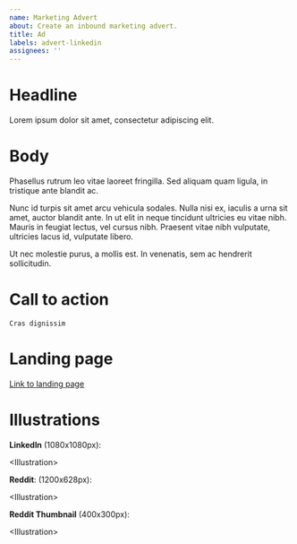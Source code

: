 ```yaml
---
name: Marketing Advert
about: Create an inbound marketing advert.
title: Ad
labels: advert-linkedin
assignees: ''
---
```


# Headline

Lorem ipsum dolor sit amet, consectetur adipiscing elit. 

# Body

Phasellus rutrum leo vitae laoreet fringilla. Sed aliquam quam ligula, in tristique ante blandit ac. 

Nunc id turpis sit amet arcu vehicula sodales. Nulla nisi ex, iaculis a urna sit amet, auctor blandit ante. In ut elit in neque tincidunt ultricies eu vitae nibh. Mauris in feugiat lectus, vel cursus nibh. Praesent vitae nibh vulputate, ultricies lacus id, vulputate libero. 

Ut nec molestie purus, a mollis est. In venenatis, sem ac hendrerit sollicitudin.

# Call to action

`Cras dignissim`

# Landing page

[Link to landing page](#)

# Illustrations

**LinkedIn** (1080x1080px): 

\<Illustration>

**Reddit**: (1200x628px): 

\<Illustration>

**Reddit Thumbnail** (400x300px):

\<Illustration>


